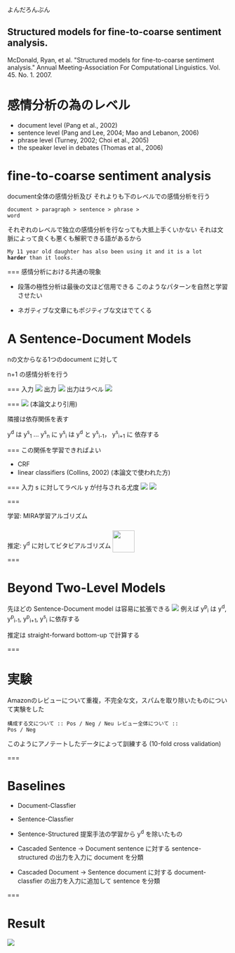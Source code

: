 よんだろんぶん

## Structured models for fine-to-coarse sentiment analysis.
McDonald, Ryan, et al.
"Structured models for fine-to-coarse sentiment analysis."
Annual Meeting-Association For Computational Linguistics. Vol. 45. No. 1. 2007.

# 感情分析の為のレベル
* document level (Pang et al., 2002)
* sentence level (Pang and Lee, 2004; Mao and Lebanon, 2006)
* phrase level (Turney, 2002; Choi et al., 2005)
* the speaker level in debates (Thomas et al., 2006)

# fine-to-coarse sentiment analysis
document全体の感情分析及び それよりも下のレベルでの感情分析を行う

<code>document &gt; paragraph &gt; sentence &gt; phrase &gt; word</code>

それぞれのレベルで独立の感情分析を行なっても大抵上手くいかない
それは文脈によって良くも悪くも解釈できる語があるから

<code>My 11 year old daughter has also been using it and it is a lot <b>harder</b> than it looks.</code>

===
感情分析における共通の現象

* 段落の極性分析は最後の文ほど信用できる
    このようなパターンを自然と学習させたい

* ネガティブな文章にもポジティブな文はでてくる

# A Sentence-Document Models
nの文からなる1つのdocument に対して

n+1 の感情分析を行う

===
入力 <img src="1.png">
出力 <img src="2.png">
出力はラベル
<img src="3.png">

===
<img src="fig1.png">
(本論文より引用)

隣接は依存関係を表す

y<sup>d</sup> は y<sup>s</sup><sub>1</sub> ...  y<sup>s</sup><sub>n</sub> に
y<sup>s</sup><sub>i</sub> は y<sup>d</sup> と y<sup>s</sup><sub>i-1</sub>， y<sup>s</sup><sub>i+1</sub> に
依存する

===
この関係を学習できればよい

* CRF
* linear classifiers (Collins, 2002) (本論文で使われた方)

===
入力 s に対してラベル y が付与される尤度
<img src="4.png">
<img src="5.png">

===

学習: MIRA学習アルゴリズム

推定: y<sup>d</sup> に対してビタビアルゴリズム <img height="50px" src=6.png style="display:inline;position:relative;top:10px;">

===
# Beyond Two-Level Models
先ほどの Sentence-Document model は容易に拡張できる
<img src="./fig4.png">
例えば y<sup>p</sup><sub>i</sub> は y<sup>d</sup>, y<sup>p</sup><sub>i-1</sub>, y<sup>p</sup><sub>i+1</sub>, y<sup>s</sup><sub>i</sub> に依存する

推定は straight-forward bottom-up で計算する

===
# 実験
Amazonのレビューについて重複，不完全な文，スパムを取り除いたものについて実験をした

<code>構成する文について :: Pos / Neg / Neu
レビュー全体について :: Pos / Neg</code>

このようにアノテートしたデータによって訓練する (10-fold cross validation)

===
# Baselines
* Document-Classfier
* Sentence-Classfier
* Sentence-Structured
    提案手法の学習から y<sup>d</sup> を除いたもの

* Cascaded Sentence &rarr; Document
    sentence に対する sentence-structured の出力を入力に document を分類

* Cascaded Document &rarr; Sentence
    document に対する document-classfier の出力を入力に追加して sentence を分類

===
# Result
<img src="./tab2.png">
